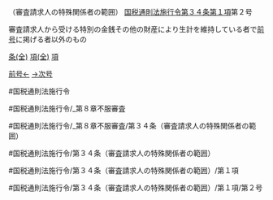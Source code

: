 （審査請求人の特殊関係者の範囲）
[国税通則法施行令第３４条第１項](国税通則法施行＿令＿第３４条第１項)第２号

審査請求人から受ける特別の金銭その他の財産により生計を維持している者で[前号](国税通則法施行＿令＿第３４条第１項第１号)に掲げる者以外のもの

[条(全)](国税通則法施行＿令＿第３４条_.md)    [項(全)](国税通則法施行＿令＿第３４条第１項_.md)    [項](国税通則法施行＿令＿第３４条第１項.md)

[前号←](国税通則法施行＿令＿第３４条第１項第１号.md)    [→次号](国税通則法施行＿令＿第３４条第１項第３号.md)

#国税通則法施行令

#国税通則法施行令/_第８章不服審査

#国税通則法施行令/_第８章不服審査/第３４条（審査請求人の特殊関係者の範囲）

#国税通則法施行令/第３４条（審査請求人の特殊関係者の範囲）

#国税通則法施行令/第３４条（審査請求人の特殊関係者の範囲）/第１項

#国税通則法施行令/第３４条（審査請求人の特殊関係者の範囲）/第１項/第２号

